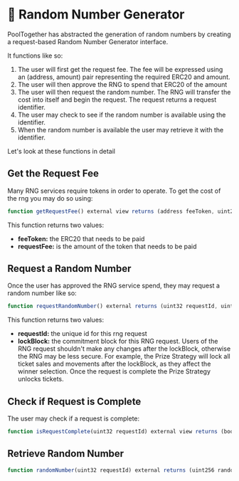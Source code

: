 # 🧞 Random Number Generator

PoolTogether has abstracted the generation of random numbers by creating a request-based Random Number Generator interface.

It functions like so:

1. The user will first get the request fee.  The fee will be expressed using an \(address, amount\) pair representing the required ERC20 and amount.
2. The user will then approve the RNG to spend that ERC20 of the amount
3. The user will then request the random number.  The RNG will transfer the cost into itself and begin the request.  The request returns a request identifier.
4. The user may check to see if the random number is available using the identifier.
5. When the random number is available the user may retrieve it with the identifier.

Let's look at these functions in detail

## Get the Request Fee

Many RNG services require tokens in order to operate.  To get the cost of the rng you may do so using:

```javascript
function getRequestFee() external view returns (address feeToken, uint256 requestFee);
```

This function returns two values:

* **feeToken:** the ERC20 that needs to be paid
* **requestFee:** is the amount of the token that needs to be paid

## Request a Random Number

Once the user has approved the RNG service spend, they may request a random number like so:

```javascript
function requestRandomNumber() external returns (uint32 requestId, uint32 lockBlock);
```

This function returns two values:

* **requestId:** the unique id for this rng request
* **lockBlock:** the commitment block for this RNG request.  Users of the RNG request shouldn't make any changes after the lockBlock, otherwise the RNG may be less secure.  For example, the Prize Strategy will lock all ticket sales and movements after the lockBlock, as they affect the winner selection.  Once the request is complete the Prize Strategy unlocks tickets.

## Check if Request is Complete

The user may check if a request is complete:

```javascript
function isRequestComplete(uint32 requestId) external view returns (bool isCompleted)
```

## Retrieve Random Number

```javascript
function randomNumber(uint32 requestId) external returns (uint256 randomNum);
```

## 


